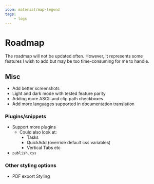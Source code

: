 ```yaml
---
icon: material/map-legend
tags:
    - logs
---
```


# Roadmap

The roadmap will not be updated often. However, it represents some features I
wish to add but may be too time-consuming for me to handle.

## Misc

- Add better screenshots
- Light and dark mode with tested feature parity
- Adding more ASCII and clip path checkboxes
- Add more languages supported in documentation translation


### Plugins/snippets

- Support more plugins
  - Could also look at:
    - Tasks
    - QuickAdd (override default css variables)
    - Vertical Tabs etc
- `publish.css`

### Other styling options

- PDF export Styling
